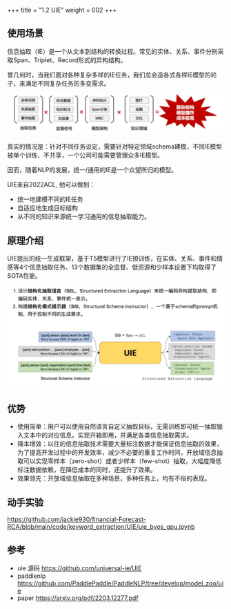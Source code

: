 +++
title = "1.2 UIE"
weight = 002
+++

## 使用场景

信息抽取（IE）是一个从文本到结构的转换过程。常见的实体、关系、事件分别采取Span、Triplet、Record形式的异构结构。

曾几何时，当我们面对各种复杂多样的IE任务，我们总会造各式各样IE模型的轮子，来满足不同复杂任务的多变需求。

![](./3.png)

真实的情况是：针对不同任务设定，需要针对特定领域schema建模，不同IE模型被单个训练、不共享，一个公司可能需要管理众多IE模型。

因而，随着NLP的发展，统一/通用的IE是一个众望所归的模型。

UIE来自2022ACL, 他可以做到：

* 统一地建模不同的IE任务
* 自适应地生成目标结构
* 从不同的知识来源统一学习通用的信息抽取能力。

## 原理介绍

UIE提出的统一生成框架，基于T5模型进行了IE预训练，在实体、关系、事件和情感等4个信息抽取任务、13个数据集的全监督、低资源和少样本设置下均取得了SOTA性能。


![](./4.png)

## 优势

* 使用简单：用户可以使用自然语言自定义抽取目标，无需训练即可统一抽取输入文本中的对应信息。实现开箱即用，并满足各类信息抽取需求。
* 降本增效：以往的信息抽取技术需要大量标注数据才能保证信息抽取的效果，为了提高开发过程中的开发效率，减少不必要的重复工作时间，开放域信息抽取可以实现零样本（zero-shot）或者少样本（few-shot）抽取，大幅度降低标注数据依赖，在降低成本的同时，还提升了效果。
* 效果领先：开放域信息抽取在多种场景，多种任务上，均有不俗的表现。

## 动手实验

https://github.com/jackie930/financial-Forecast-RCA/blob/main/code/keyword_extraction/UIE/uie_byos_gpu.ipynb 

## 参考
* uie 源码 https://github.com/universal-ie/UIE 
* paddlenlp https://github.com/PaddlePaddle/PaddleNLP/tree/develop/model_zoo/uie 
* paper https://arxiv.org/pdf/2203.12277.pdf 